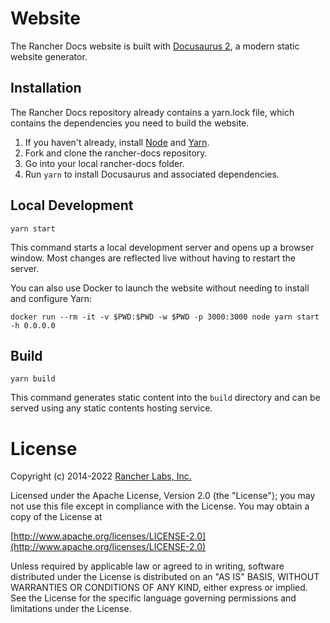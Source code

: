 # Website

The Rancher Docs website is built with [Docusaurus 2](https://docusaurus.io/), a modern static website generator.

## Installation

The Rancher Docs repository already contains a yarn.lock file, which contains the dependencies you need to build the website.

1. If you haven't already, install [Node](https://nodejs.org/en/download/) and [Yarn](https://yarnpkg.com/getting-started/install).
1. Fork and clone the rancher-docs repository.
1. Go into your local rancher-docs folder.
1. Run `yarn` to install Docusaurus and associated dependencies.

## Local Development

```
yarn start
```

This command starts a local development server and opens up a browser window. Most changes are reflected live without having to restart the server.

You can also use Docker to launch the website without needing to install and configure Yarn:

```
docker run --rm -it -v $PWD:$PWD -w $PWD -p 3000:3000 node yarn start -h 0.0.0.0
```

## Build

```
yarn build
```

This command generates static content into the `build` directory and can be served using any static contents hosting service.

License
=======
Copyright (c) 2014-2022 [Rancher Labs, Inc.](https://rancher.com)

Licensed under the Apache License, Version 2.0 (the "License");
you may not use this file except in compliance with the License.
You may obtain a copy of the License at

[http://www.apache.org/licenses/LICENSE-2.0](http://www.apache.org/licenses/LICENSE-2.0)

Unless required by applicable law or agreed to in writing, software
distributed under the License is distributed on an "AS IS" BASIS,
WITHOUT WARRANTIES OR CONDITIONS OF ANY KIND, either express or implied.
See the License for the specific language governing permissions and
limitations under the License.